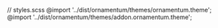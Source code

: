   // styles.scss
  @import '../dist/ornamentum/themes/ornamentum.theme';
  @import '../dist/ornamentum/themes/addon.ornamentum.theme';
